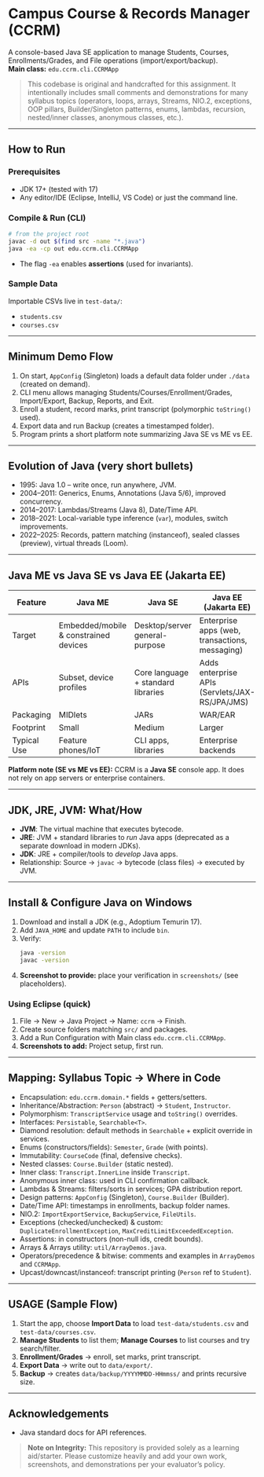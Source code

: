 # Campus Course & Records Manager (CCRM)

A console-based Java SE application to manage Students, Courses, Enrollments/Grades, and File operations (import/export/backup).  
**Main class:** `edu.ccrm.cli.CCRMApp`

> This codebase is original and handcrafted for this assignment. It intentionally includes small comments and demonstrations for many syllabus topics (operators, loops, arrays, Streams, NIO.2, exceptions, OOP pillars, Builder/Singleton patterns, enums, lambdas, recursion, nested/inner classes, anonymous classes, etc.).

---

## How to Run

### Prerequisites
- JDK 17+ (tested with 17)
- Any editor/IDE (Eclipse, IntelliJ, VS Code) or just the command line.

### Compile & Run (CLI)
```bash
# from the project root
javac -d out $(find src -name "*.java")
java -ea -cp out edu.ccrm.cli.CCRMApp
```
- The flag `-ea` enables **assertions** (used for invariants).

### Sample Data
Importable CSVs live in `test-data/`:
- `students.csv`
- `courses.csv`

---

## Minimum Demo Flow
1. On start, `AppConfig` (Singleton) loads a default data folder under `./data` (created on demand).
2. CLI menu allows managing Students/Courses/Enrollment/Grades, Import/Export, Backup, Reports, and Exit.
3. Enroll a student, record marks, print transcript (polymorphic `toString()` used).
4. Export data and run Backup (creates a timestamped folder).
5. Program prints a short platform note summarizing Java SE vs ME vs EE.

---

## Evolution of Java (very short bullets)
- 1995: Java 1.0 – write once, run anywhere, JVM.
- 2004–2011: Generics, Enums, Annotations (Java 5/6), improved concurrency.
- 2014–2017: Lambdas/Streams (Java 8), Date/Time API.
- 2018–2021: Local-variable type inference (`var`), modules, switch improvements.
- 2022–2025: Records, pattern matching (instanceof), sealed classes (preview), virtual threads (Loom).

---

## Java ME vs Java SE vs Java EE (Jakarta EE)

| Feature | Java ME | Java SE | Java EE (Jakarta EE) |
|---|---|---|---|
| Target | Embedded/mobile & constrained devices | Desktop/server general-purpose | Enterprise apps (web, transactions, messaging) |
| APIs | Subset, device profiles | Core language + standard libraries | Adds enterprise APIs (Servlets/JAX-RS/JPA/JMS) |
| Packaging | MIDlets | JARs | WAR/EAR |
| Footprint | Small | Medium | Larger |
| Typical Use | Feature phones/IoT | CLI apps, libraries | Enterprise backends |

**Platform note (SE vs ME vs EE):** CCRM is a **Java SE** console app. It does not rely on app servers or enterprise containers.

---

## JDK, JRE, JVM: What/How
- **JVM**: The virtual machine that executes bytecode.
- **JRE**: JVM + standard libraries to *run* Java apps (deprecated as a separate download in modern JDKs).
- **JDK**: JRE + compiler/tools to *develop* Java apps.
- Relationship: Source → `javac` → bytecode (class files) → executed by JVM.

---

## Install & Configure Java on Windows
1. Download and install a JDK (e.g., Adoptium Temurin 17).
2. Add `JAVA_HOME` and update `PATH` to include `bin`.
3. Verify:
   ```bash
   java -version
   javac -version
   ```
4. **Screenshot to provide:** place your verification in `screenshots/` (see placeholders).

### Using Eclipse (quick)
1. File → New → Java Project → Name: `ccrm` → Finish.
2. Create source folders matching `src/` and packages.
3. Add a Run Configuration with Main class `edu.ccrm.cli.CCRMApp`.
4. **Screenshots to add:** Project setup, first run.

---

## Mapping: Syllabus Topic → Where in Code
- Encapsulation: `edu.ccrm.domain.*` fields + getters/setters.
- Inheritance/Abstraction: `Person` (abstract) → `Student`, `Instructor`.
- Polymorphism: `TranscriptService` usage and `toString()` overrides.
- Interfaces: `Persistable`, `Searchable<T>`.
- Diamond resolution: default methods in `Searchable` + explicit override in services.
- Enums (constructors/fields): `Semester`, `Grade` (with points).
- Immutability: `CourseCode` (final, defensive checks).
- Nested classes: `Course.Builder` (static nested).
- Inner class: `Transcript.InnerLine` inside `Transcript`.
- Anonymous inner class: used in CLI confirmation callback.
- Lambdas & Streams: filters/sorts in services; GPA distribution report.
- Design patterns: `AppConfig` (Singleton), `Course.Builder` (Builder).
- Date/Time API: timestamps in enrollments, backup folder names.
- NIO.2: `ImportExportService`, `BackupService`, `FileUtils`.
- Exceptions (checked/unchecked) & custom: `DuplicateEnrollmentException`, `MaxCreditLimitExceededException`.
- Assertions: in constructors (non-null ids, credit bounds).
- Arrays & Arrays utility: `util/ArrayDemos.java`.
- Operators/precedence & bitwise: comments and examples in `ArrayDemos` and `CCRMApp`.
- Upcast/downcast/instanceof: transcript printing (`Person` ref to `Student`).

---

## USAGE (Sample Flow)
1. Start the app, choose **Import Data** to load `test-data/students.csv` and `test-data/courses.csv`.
2. **Manage Students** to list them; **Manage Courses** to list courses and try search/filter.
3. **Enrollment/Grades** → enroll, set marks, print transcript.
4. **Export Data** → write out to `data/export/`.
5. **Backup** → creates `data/backup/YYYYMMDD-HHmmss/` and prints recursive size.

---

## Acknowledgements
- Java standard docs for API references.

> **Note on Integrity:** This repository is provided solely as a learning aid/starter. Please customize heavily and add your own work, screenshots, and demonstrations per your evaluator’s policy.

